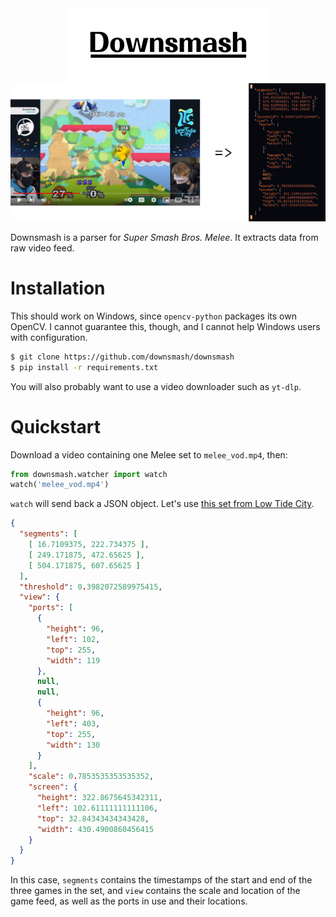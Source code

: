 <div align="center">
<img alt="Downsmash" src="https://raw.githubusercontent.com/downsmash/downsmash/master/docs/downsmash.png" />
<br />
<img alt="What Downsmash does" src="https://raw.githubusercontent.com/downsmash/downsmash/master/docs/what_it_does.png" />
</div>

Downsmash is a parser for _Super Smash Bros. Melee_. It extracts data from raw video feed.

# Installation

This should work on Windows, since `opencv-python` packages its own OpenCV. I cannot guarantee this, though, and I cannot help Windows users with configuration.

```sh
$ git clone https://github.com/downsmash/downsmash
$ pip install -r requirements.txt
```

You will also probably want to use a video downloader such as `yt-dlp`.

# Quickstart

Download a video containing one Melee set to `melee_vod.mp4`, then:

```python
from downsmash.watcher import watch
watch('melee_vod.mp4')
```

`watch` will send back a JSON object. Let's use [this set from Low Tide City](https://www.youtube.com/watch?v=ZhhGAI8Fk1c).

```json
{
  "segments": [
    [ 16.7109375, 222.734375 ],
    [ 249.171875, 472.65625 ],
    [ 504.171875, 607.65625 ]
  ],
  "threshold": 0.3982072589975415,
  "view": {
    "ports": [
      {
        "height": 96,
        "left": 102,
        "top": 255,
        "width": 119
      },
      null,
      null,
      {
        "height": 96,
        "left": 403,
        "top": 255,
        "width": 130
      }
    ],
    "scale": 0.7853535353535352,
    "screen": {
      "height": 322.8675645342311,
      "left": 102.61111111111106,
      "top": 32.84343434343428,
      "width": 430.4900860456415
    }
  }
}
```

In this case, `segments` contains the timestamps of the start and end of the three games in the set, and `view` contains the scale and location of the game feed, as well as the ports in use and their locations.
